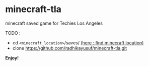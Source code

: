 # minecraft-tla
minecraft saved game for Techies Los Angeles

TODO : 
- cd `<minecraft_location>`/saves/   [(here : find minecraft location)](https://www.howtogeek.com/207484/how-to-find-your-minecraft-saved-games-folder/)
- clone https://github.com/radhikayusuf/minecraft-tla.git

**Enjoy!**
